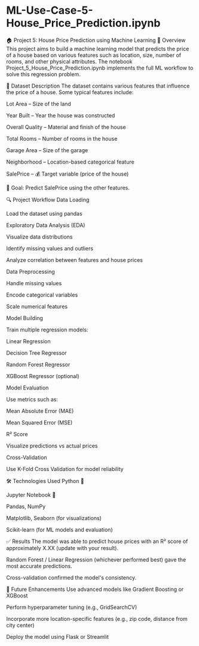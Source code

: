 # ML-Use-Case-5-House_Price_Prediction.ipynb
🏠 Project 5: House Price Prediction using Machine Learning
📝 Overview
This project aims to build a machine learning model that predicts the price of a house based on various features such as location, size, number of rooms, and other physical attributes. The notebook Project_5_House_Price_Prediction.ipynb implements the full ML workflow to solve this regression problem.

📁 Dataset Description
The dataset contains various features that influence the price of a house. Some typical features include:

Lot Area – Size of the land

Year Built – Year the house was constructed

Overall Quality – Material and finish of the house

Total Rooms – Number of rooms in the house

Garage Area – Size of the garage

Neighborhood – Location-based categorical feature

SalePrice – 💰 Target variable (price of the house)

🎯 Goal: Predict SalePrice using the other features.

🔍 Project Workflow
Data Loading

Load the dataset using pandas

Exploratory Data Analysis (EDA)

Visualize data distributions

Identify missing values and outliers

Analyze correlation between features and house prices

Data Preprocessing

Handle missing values

Encode categorical variables

Scale numerical features

Model Building

Train multiple regression models:

Linear Regression

Decision Tree Regressor

Random Forest Regressor

XGBoost Regressor (optional)

Model Evaluation

Use metrics such as:

Mean Absolute Error (MAE)

Mean Squared Error (MSE)

R² Score

Visualize predictions vs actual prices

Cross-Validation

Use K-Fold Cross Validation for model reliability

🛠️ Technologies Used
Python 🐍

Jupyter Notebook 📒

Pandas, NumPy

Matplotlib, Seaborn (for visualizations)

Scikit-learn (for ML models and evaluation)

✅ Results
The model was able to predict house prices with an R² score of approximately X.XX (update with your result).

Random Forest / Linear Regression (whichever performed best) gave the most accurate predictions.

Cross-validation confirmed the model's consistency.

🚀 Future Enhancements
Use advanced models like Gradient Boosting or XGBoost

Perform hyperparameter tuning (e.g., GridSearchCV)

Incorporate more location-specific features (e.g., zip code, distance from city center)

Deploy the model using Flask or Streamlit

